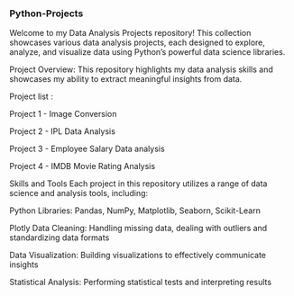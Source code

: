 ### Python-Projects
Welcome to my Data Analysis Projects repository! This collection showcases various data analysis projects, each designed to explore, analyze, and visualize data using Python’s powerful data science libraries.

Project Overview: This repository highlights my data analysis skills and showcases my ability to extract meaningful insights from data.

Project list :

Project 1 - Image Conversion

Project 2 - IPL Data Analysis

Project 3 - Employee Salary Data analysis

Project 4 - IMDB Movie Rating Analysis

Skills and Tools Each project in this repository utilizes a range of data science and analysis tools, including:

Python Libraries: Pandas, NumPy, Matplotlib, Seaborn, Scikit-Learn 

Plotly Data Cleaning: Handling missing data, dealing with outliers and standardizing data formats

Data Visualization: Building visualizations to effectively communicate insights

Statistical Analysis: Performing statistical tests and interpreting results
